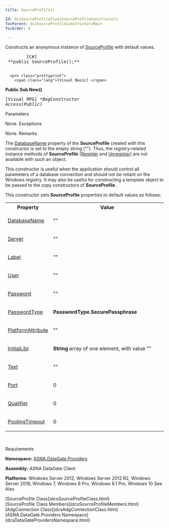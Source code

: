 ```yaml
---
title: SourceProfile()

Id: dcsSourceProfileClassSourceProfileConstructor1
TocParent: dcsSourceProfileConstructorsMain
TocOrder: 0

---
```


Constructs an anonymous instance of [ SourceProfile](dcsSourceProfileClass.html) with default values.
<pre class="prettyprint">
        <span class="lang">[C#]</span>
 **public SourceProfile();** 
      </pre>
      <pre class="prettyprint">
        <span class="lang">[Visual Basic] </span>
 **Public Sub New()** 
      </pre>
      <pre class="prettyprint">
        <span class="lang">[Visual RPG]</span>
 **BegConstructor Access(*Public)** 
      </pre>

Parameters

None.
Exceptions

None.
Remarks

The [DatabaseName](dcsSourceProfileClassDatabaseNameProperty.html) property of the **SourceProfile** created with this constructor is set to the empty string (""). Thus, the registry-related instance methods of **SourceProfile** ([Register](dcsSourceProfileClassRegisterMethod.html) and [Unregister](dcsSourceProfileClassUnregisterMethod.html)) are not available with such an object. 

This constructor is useful when the application should control all parameters of a database connection and should not be reliant on the Windows registry. It may also be useful for constructing a template object to be passed to the copy constructors of **SourceProfile** .

This constructor sets **SourceProfile** properties to default values as follows: 
<br />

<table class="dtTABLE" id="Table5" style="border-spacing: 0px; x-cell-content-align: Top" cellspacing="0" x-use-null-cells="x-use-null-cells">
          <colgroup span="1">
            <col span="1" style="WIDTH: 20%" />
            <col span="1" style="WIDTH: 80%" />
          </colgroup>
          <tr>
            <th colspan="1" rowspan="1">
							Property
						</th>
            <th colspan="1" rowspan="1">
							Value
						</th>
          </tr>
          <tr>
            <td colspan="1" rowspan="1">

[ DatabaseName](dcsSourceProfileClassDatabaseNameProperty.html) 
</td>
            <td colspan="1" rowspan="1">

""
</td>
          </tr>
          <tr>
            <td colspan="1" rowspan="1">

[Server](dcsSourceProfileClassServerProperty.html) 
</td>
            <td colspan="1" rowspan="1">

""
</td>
          </tr>
          <tr>
            <td colspan="1" rowspan="1">

[Label](dcsSourceProfileClassLabelProperty.html) 
</td>
            <td colspan="1" rowspan="1">

""
</td>
          </tr>
          <tr>
            <td colspan="1" rowspan="1">

[User](dcsSourceProfileClassUserProperty.html) 
</td>
            <td colspan="1" rowspan="1">

""
</td>
          </tr>
          <tr>
            <td colspan="1" rowspan="1">

[Password](dcsSourceProfileClassPasswordProperty.html) 
</td>
            <td colspan="1" rowspan="1">

""
</td>
          </tr>
          <tr>
            <td colspan="1" rowspan="1">

[PasswordType](dcsSourceProfileClassPasswordTypeProperty.html) 
</td>
            <td colspan="1" rowspan="1">

**PasswordType.SecurePassphrase** 
</td>
          </tr>
          <tr>
            <td colspan="1" rowspan="1">

[PlatformAttribute](dcsSourceProfileClassPlatformAttributeProperty.html) 
</td>
            <td colspan="1" rowspan="1">

""
</td>
          </tr>
          <tr>
            <td colspan="1" rowspan="1">

[InitialLibl](dcsSourceProfileClassInitialLiblProperty.html) 
</td>
            <td colspan="1" rowspan="1">

**String** array of one element, with value ""
</td>
          </tr>
          <tr>
            <td colspan="1" rowspan="1">

[Text](dcsSourceProfileClassTextProperty.html) 
</td>
            <td colspan="1" rowspan="1">

""
</td>
          </tr>
          <tr>
            <td colspan="1" rowspan="1">

[Port](dcsSourceProfileClassPortProperty.html) 
</td>
            <td colspan="1" rowspan="1">

0
</td>
          </tr>
          <tr>
            <td colspan="1" rowspan="1">

[Qualifier](dcsSourceProfileClassQualifierProperty.html) 
</td>
            <td colspan="1" rowspan="1">

0
</td>
          </tr>
          <tr>
            <td colspan="1" rowspan="1">

[PoolingTimeout](dcsSourceProfileClassPoolingTimeoutProperty.html) 
</td>
            <td colspan="1" rowspan="1">

0
</td>
          </tr>
</table>

<br />

Requirements

<span> **Namespace:** [ ASNA.DataGate.Providers](dcsDataGateProvidersNamespace.html) </span> 

<span> **Assembly:** ASNA DataGate Client</span> 

<span> **Platforms:** Windows Server 2012, Windows Server 2012 R2, Windows Server 2016, Windows 7, Windows 8 Pro, Windows 8.1 Pro, Windows 10</span> 
See 
Also

<dl />
      [SourceProfile Class](dcsSourceProfileClass.html) <br />[SourceProfile Class Members](dcsSourceProfileMembers.html)<br />[AdgConnection Class](dcsAdgConnectionClass.html)<br />[ASNA.DataGate.Providers Namespace](dcsDataGateProvidersNamespace.html)

